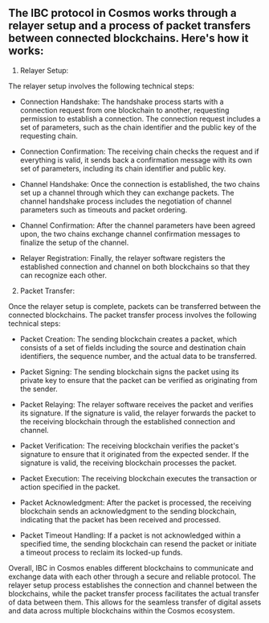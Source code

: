 ## The IBC protocol in Cosmos works through a relayer setup and a process of packet transfers between connected blockchains. Here's how it works:

1.  Relayer Setup:

The relayer setup involves the following technical steps:

-   Connection Handshake: The handshake process starts with a connection request from one blockchain to another, requesting permission to establish a connection. The connection request includes a set of parameters, such as the chain identifier and the public key of the requesting chain.
    
-   Connection Confirmation: The receiving chain checks the request and if everything is valid, it sends back a confirmation message with its own set of parameters, including its chain identifier and public key.
    
-   Channel Handshake: Once the connection is established, the two chains set up a channel through which they can exchange packets. The channel handshake process includes the negotiation of channel parameters such as timeouts and packet ordering.
    
-   Channel Confirmation: After the channel parameters have been agreed upon, the two chains exchange channel confirmation messages to finalize the setup of the channel.
    
-   Relayer Registration: Finally, the relayer software registers the established connection and channel on both blockchains so that they can recognize each other.
    

2.  Packet Transfer:

Once the relayer setup is complete, packets can be transferred between the connected blockchains. The packet transfer process involves the following technical steps:

-   Packet Creation: The sending blockchain creates a packet, which consists of a set of fields including the source and destination chain identifiers, the sequence number, and the actual data to be transferred.
    
-   Packet Signing: The sending blockchain signs the packet using its private key to ensure that the packet can be verified as originating from the sender.
    
-   Packet Relaying: The relayer software receives the packet and verifies its signature. If the signature is valid, the relayer forwards the packet to the receiving blockchain through the established connection and channel.
    
-   Packet Verification: The receiving blockchain verifies the packet's signature to ensure that it originated from the expected sender. If the signature is valid, the receiving blockchain processes the packet.
    
-   Packet Execution: The receiving blockchain executes the transaction or action specified in the packet.
    
-   Packet Acknowledgment: After the packet is processed, the receiving blockchain sends an acknowledgment to the sending blockchain, indicating that the packet has been received and processed.
    
-   Packet Timeout Handling: If a packet is not acknowledged within a specified time, the sending blockchain can resend the packet or initiate a timeout process to reclaim its locked-up funds.
    

Overall, IBC in Cosmos enables different blockchains to communicate and exchange data with each other through a secure and reliable protocol. The relayer setup process establishes the connection and channel between the blockchains, while the packet transfer process facilitates the actual transfer of data between them. This allows for the seamless transfer of digital assets and data across multiple blockchains within the Cosmos ecosystem.